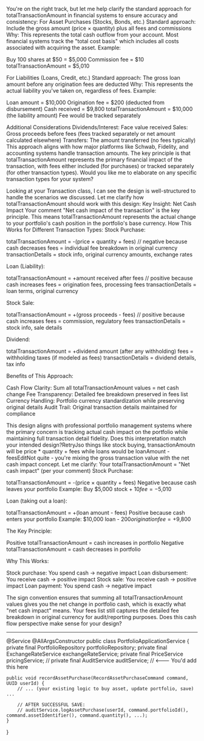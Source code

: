 You're on the right track, but let me help clarify the standard approach for totalTransactionAmount in financial systems to ensure accuracy and consistency:
For Asset Purchases (Stocks, Bonds, etc.)
Standard approach: Include the gross amount (price × quantity) plus all fees and commissions
Why: This represents the total cash outflow from your account. Most financial systems track the "total cost basis" which includes all costs associated with acquiring the asset.
Example:

Buy 100 shares at $50 = $5,000
Commission fee = $10
totalTransactionAmount = $5,010

For Liabilities (Loans, Credit, etc.)
Standard approach: The gross loan amount before any origination fees are deducted
Why: This represents the actual liability you've taken on, regardless of fees.
Example:

Loan amount = $10,000
Origination fee = $200 (deducted from disbursement)
Cash received = $9,800
totalTransactionAmount = $10,000 (the liability amount)
Fee would be tracked separately

Additional Considerations
Dividends/Interest: Face value received
Sales: Gross proceeds before fees (fees tracked separately or net amount calculated elsewhere)
Transfers: The amount transferred (no fees typically)
This approach aligns with how major platforms like Schwab, Fidelity, and accounting systems handle transaction amounts. The key principle is that totalTransactionAmount represents the primary financial impact of the transaction, with fees either included (for purchases) or tracked separately (for other transaction types).
Would you like me to elaborate on any specific transaction types for your system?


Looking at your Transaction class, I can see the design is well-structured to handle the scenarios we discussed. Let me clarify how totalTransactionAmount should work with this design:
Key Insight: Net Cash Impact
Your comment "Net cash impact of the transaction" is the key principle. This means totalTransactionAmount represents the actual change to your portfolio's cash position in the portfolio's base currency.
How This Works for Different Transaction Types:
Stock Purchase:

totalTransactionAmount = -(price × quantity + fees) // negative because cash decreases
fees = individual fee breakdown in original currency
transactionDetails = stock info, original currency amounts, exchange rates

Loan (Liability):

totalTransactionAmount = +amount received after fees // positive because cash increases
fees = origination fees, processing fees
transactionDetails = loan terms, original currency

Stock Sale:

totalTransactionAmount = +(gross proceeds - fees) // positive because cash increases
fees = commission, regulatory fees
transactionDetails = stock info, sale details

Dividend:

totalTransactionAmount = +dividend amount (after any withholding)
fees = withholding taxes (if modeled as fees)
transactionDetails = dividend details, tax info

Benefits of This Approach:

Cash Flow Clarity: Sum all totalTransactionAmount values = net cash change
Fee Transparency: Detailed fee breakdown preserved in fees list
Currency Handling: Portfolio currency standardization while preserving original details
Audit Trail: Original transaction details maintained for compliance

This design aligns with professional portfolio management systems where the primary concern is tracking actual cash impact on the portfolio while maintaining full transaction detail fidelity.
Does this interpretation match your intended design?RetryJso things like stock buying, transactionAmoutn will be price * quantity + fees while loans would be loanAmount - feesEditNot quite - you're mixing the gross transaction value with the net cash impact concept. Let me clarify:
Your totalTransactionAmount = "Net cash impact" (per your comment)
Stock Purchase:

totalTransactionAmount = -(price × quantity + fees)
Negative because cash leaves your portfolio
Example: Buy $5,000 stock + $10 fee = -$5,010

Loan (taking out a loan):

totalTransactionAmount = +(loan amount - fees)
Positive because cash enters your portfolio
Example: $10,000 loan - $200 origination fee = +$9,800

The Key Principle:

Positive totalTransactionAmount = cash increases in portfolio
Negative totalTransactionAmount = cash decreases in portfolio

Why This Works:

Stock purchase: You spend cash → negative impact
Loan disbursement: You receive cash → positive impact
Stock sale: You receive cash → positive impact
Loan payment: You spend cash → negative impact

The sign convention ensures that summing all totalTransactionAmount values gives you the net change in portfolio cash, which is exactly what "net cash impact" means.
Your fees list still captures the detailed fee breakdown in original currency for audit/reporting purposes.
Does this cash flow perspective make sense for your design?





----------
@Service
@AllArgsConstructor
public class PortfolioApplicationService {
    private final PortfolioRepository portfolioRepository;
    private final ExchangeRateService exchangeRateService;
    private final PriceService pricingService;
    // private final AuditService auditService; // <--- You'd add this here

    public void recordAssetPurchase(RecordAssetPurchaseCommand command, UUID userId) {
        // ... (your existing logic to buy asset, update portfolio, save) ...

        // AFTER SUCCESSFUL SAVE:
        // auditService.logAssetPurchase(userId, command.portfolioId(), command.assetIdentifier(), command.quantity(), ...);
    }
}